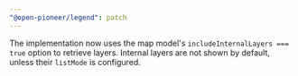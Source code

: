 ```yaml
---
"@open-pioneer/legend": patch
---
```


The implementation now uses the map model's `includeInternalLayers === true` option to retrieve layers.
Internal layers are not shown by default, unless their `listMode` is configured.